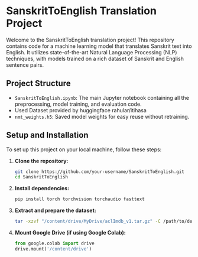 # SanskritToEnglish Translation Project

Welcome to the SanskritToEnglish translation project! This repository contains code for a machine learning model that translates Sanskrit text into English. It utilizes state-of-the-art Natural Language Processing (NLP) techniques, with models trained on a rich dataset of Sanskrit and English sentence pairs.

## Project Structure

- `SanskritToEnglish.ipynb`: The main Jupyter notebook containing all the preprocessing, model training, and evaluation code.
-  Used Dataset provided by huggingface rahular/itihasa
- `nmt_weights.h5`: Saved model weights for easy reuse without retraining.

## Setup and Installation

To set up this project on your local machine, follow these steps:

1. **Clone the repository:**
   ```bash
   git clone https://github.com/your-username/SanskritToEnglish.git
   cd SanskritToEnglish
2. **Install dependencies:**
    ```bash
    pip install torch torchvision torchaudio fasttext
3. **Extract and prepare the dataset:**
    ```bash
    tar -xzvf "/content/drive/MyDrive/aclImdb_v1.tar.gz" -C /path/to/destination
    
4. **Mount Google Drive (if using Google Colab):**
    ```python
    from google.colab import drive
    drive.mount('/content/drive')
